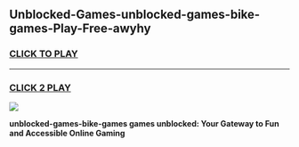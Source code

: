
## Unblocked-Games-unblocked-games-bike-games-Play-Free-awyhy
<h3>
<a href="https://premium76.site?title=unblocked-games-bike-games&ref=18A1">CLICK TO PLAY</a></h3>
<hr>

<h3>
<a href="https://premium76.site?title=unblocked-games-bike-games&ref=18A1">CLICK 2 PLAY</a>
  
</h3>

<a href="https://premium76.site?title=unblocked-games-bike-games&ref=18A1"><img src="https://clearcache.store/games.png"></a>


**unblocked-games-bike-games games unblocked: Your Gateway to Fun and Accessible Online Gaming**
